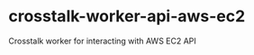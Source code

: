 crosstalk-worker-api-aws-ec2
============================

Crosstalk worker for interacting with AWS EC2 API